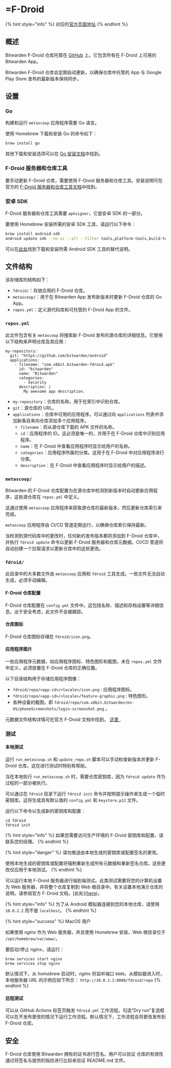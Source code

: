 # =F-Droid

{% hint style="info" %}
对应的[官方页面地址](https://contributing.bitwarden.com/getting-started/mobile/android/f-droid/)
{% endhint %}

## 概述[​](https://contributing.bitwarden.com/getting-started/mobile/android/f-droid/#overview) <a href="#overview" id="overview"></a>

Bitwarden F-Droid 仓库托管在 [GitHub](https://github.com/bitwarden/f-droid) 上。它包含所有在 F-Droid 上可用的 Bitwarden App。

Bitwarden F-Droid 仓库会定期自动更新，以确保仓库中托管的 App 与 Google Play Store 发布的最新版本保持同步。

## 设置[​](https://contributing.bitwarden.com/getting-started/mobile/android/f-droid/#setup) <a href="#setup" id="setup"></a>

### Go <a href="#go" id="go"></a>

构建和运行 `metascoop` 应用程序需要 Go 语言。

使用 Homebrew 下载和安装 Go 的命令如下：

```sh
brew install go
```

其他下载和安装选项可以在 [Go 安装文档](https://go.dev/doc/install)中找到。

### F-Droid 服务器和仓库工具[​](https://contributing.bitwarden.com/getting-started/mobile/android/f-droid/#f-droid-server-and-repo-tools) <a href="#f-droid-server-and-repo-tools" id="f-droid-server-and-repo-tools"></a>

要手动更新 F-Droid 仓库，需要使用 F-Droid 服务器和仓库工具。安装说明可在官方的 [F-Droid 服务器和仓库工具文档](https://f-droid.org/zh_Hans/docs/Installing_the_Server_and_Repo_Tools/)中找到。

### 安卓 SDK[​](https://contributing.bitwarden.com/getting-started/mobile/android/f-droid/#android-sdk) <a href="#android-sdk" id="android-sdk"></a>

F-Droid 服务器和仓库工具需要 `apksigner`，它是安卓 SDK 的一部分。

要使用 Homebrew 安装所需的安卓 SDK 工具，请运行以下命令：

```sh
brew install android-sdk
android update sdk --no-ui --all --filter tools,platform-tools,build-tools-25.0.0
```

可以在[此处](https://developer.android.com/tools/releases/platform-tools?hl=zh-cn)找到下载和安装所需 Android SDK 工具的替代说明。

## 文件结构[​](https://contributing.bitwarden.com/getting-started/mobile/android/f-droid/#file-structure) <a href="#file-structure" id="file-structure"></a>

该存储库的结构如下：

* `fdroid/`：存放应用的 F-Droid 仓库。
* `metascoop/`：用于在 Bitwarden App 发布新版本时更新 F-Droid 仓库的 Go App。
* `repos.yml`：定义源代码库和可托管的 F-Droid App 的文件。

### `repos.yml`[​](https://contributing.bitwarden.com/getting-started/mobile/android/f-droid/#reposyml) <a href="#reposyml" id="reposyml"></a>

此文件包含有关 `metascoop` 将搜索新 F-Droid 发布的源仓库的详细信息。它使用以下结构来声明仓库及其应用：

```
my-repository:
  git: "https://github.com/bitwarden/android"
  applications:
    - filename: "com.x8bit.bitwarden-fdroid.apk"
      id: "bitwarden"
      name: "Bitwarden"
      categories:
        - Security
      description: |
        My awesome app description.
```

* `my-repository`：仓库的名称。用于在索引中识别仓库。
* `git`：源仓库的 URL。
* `applications`：仓库中可用的应用程序。可以通过向 `applications` 列表中添加新条目来向仓库添加多个应用程序。
  * `filename`：将从源仓库下载的 APK 文件的名称。
  * `id`：应用程序的 ID。这必须是唯一的，并用于在 F-Droid 仓库中识别应用程序。
  * `name`：在 F-Droid 中查看应用程序时显示给用户的名称。
  * `categories`：应用程序所属的分类。这用于在 F-Droid 中对应用程序进行分类。
  * `description`：在 F-Droid 中查看应用程序时显示给用户的描述。

### `metascoop/`[​](https://contributing.bitwarden.com/getting-started/mobile/android/f-droid/#metascoop) <a href="#metascoop" id="metascoop"></a>

Bitwarden 的 F-Droid 仓库配置为在源仓库中检测到新版本时自动更新应用程序，这些源仓库在 `repos.yml` 中定义。

这通过使用 `metascoop` 应用程序来获取源仓库的最新版本，然后更新仓库索引来完成。

`metascoop` 应用程序由 CI/CD 管道定期运行，以确保仓库索引保持最新。

当检测到源代码库中的更改时，任何新的发布版本都将添加到 F-Droid 仓库中，并执行 `fdroid update` 命令以更新 F-Droid 服务器和仓库元数据。CI/CD 管道将自动创建一个拉取请求以更新仓库中的这些更改。

### `fdroid/`[​](https://contributing.bitwarden.com/getting-started/mobile/android/f-droid/#fdroid) <a href="#fdroid" id="fdroid"></a>

此目录中的大多数文件由 `metascoop` 应用和 `fdroid` 工具生成。一些文件无法自动生成，必须手动编辑。

#### F-Droid 仓库配置[**​**](https://contributing.bitwarden.com/getting-started/mobile/android/f-droid/#f-droid-repo-configuration) <a href="#f-droid-repo-configuration" id="f-droid-repo-configuration"></a>

F-Droid 仓库配置在 `config.yml` 文件中。这包括名称、描述和存档设置等详细信息。出于安全考虑，此文件不会被跟踪。

#### 仓库图标[**​**](https://contributing.bitwarden.com/getting-started/mobile/android/f-droid/#repository-icon) <a href="#repository-icon" id="repository-icon"></a>

F-Droid 仓库图标存储在 `fdroid/icon.png`。

#### 应用程序图片[**​**](https://contributing.bitwarden.com/getting-started/mobile/android/f-droid/#application-images) <a href="#application-images" id="application-images"></a>

一些应用程序元数据，如应用程序图标、特色图形和截图，未在 `repos.yml` 文件中定义，必须放置在 F-Droid 仓库的正确位置。

以下目录结构用于存储应用程序图像：

* `fdroid/repo/<app-id>/<locale>/icon.png` : 应用程序图标。
* `fdroid/repo/<app-id>/<locale>/feature-graphic.png` : 特色图形。
* 各种设备的截图。即 `fdroid/repo/com.x8bit.bitwarden/en-US/phoneScreenshots/login-screenshot.png` 。

元数据文件结构详情可在官方 F-Droid 文档中找到， [这里 ](https://f-droid.org/en/docs/All_About_Descriptions_Graphics_and_Screenshots/#in-the-f-droid-repo).

### 测试[​](https://contributing.bitwarden.com/getting-started/mobile/android/f-droid/#testing) <a href="#testing" id="testing"></a>

#### 本地测试[**​**](https://contributing.bitwarden.com/getting-started/mobile/android/f-droid/#local-testing) <a href="#local-testing" id="local-testing"></a>

运行 `run_metascoop.sh` 和 `update_repo.sh` 脚本可以手动检查新版本并更新 F-Droid 仓库。这在进行测试时特别有帮助。

当在本地执行 `run_metascoop.sh` 时，需要仓库密钥库，因为 `fdroid update` 作为过程的一部分被执行。

可以通过在 `fdroid` 目录下运行 `fdroid init` 命令并按照提示操作来生成一个临时密钥库。这将生成具有默认值的 `config.yml` 和 `keystore.p12` 文件。

运行以下命令以生成新的密钥库和配置：

```
cd fdroid
fdroid init
```

{% hint style="info" %}
如果您需要访问生产环境的 F-Droid 密钥库和配置，请联系您的经理。
{% endhint %}

{% hint style="danger" %}
请勿推送由本地生成的密钥库或配置签名的更改。

使用本地生成的密钥库或配置将强制重新生成所有元数据和重新签名仓库。这些更改仅应用于本地测试。
{% endhint %}

可以运行本地 F-Droid 服务器进行端到端测试。此类测试需要将您的计算机设置为 Web 服务器，并将整个仓库复制到 Web 根目录中。有关设置本地演示仓库的说明，请参阅官方 F-Droid 文档，\[此处]\([here](https://f-droid.org/docs/Setup_an_F-Droid_App_Repo/#local-demo-repo-howto))。

{% hint style="info" %}
为了从 Android 模拟器连接到您的本地仓库，请使用 `10.0.2.2` 而不是 `localhost`。
{% endhint %}

{% hint style="success" %}
MacOS 用户

如果使用 _nginx_ 作为 Web 服务器，并且使用 Homebrew 安装，Web 根目录位于 `/opt/homebrew/var/www/`。

要启动/停止 _nginx_，请运行：

```
brew services start nginx
brew services stop nginx
```

默认情况下，从 _homebrew_ 启动时，_nginx_ 将监听端口 `8080`。从模拟器进入时，本地服务器 URL 的示例应如下所示： `http://10.0.2.2:8080/fdroid/repo`
{% endhint %}

#### 远程测试[**​**](https://contributing.bitwarden.com/getting-started/mobile/android/f-droid/#remote-testing) <a href="#remote-testing" id="remote-testing"></a>

可以从 GitHub Actions 标签页触发 `fdroid.yml` 工作流程。勾选“Dry run”复选框可以在不发布更改的情况下运行工作流程。默认情况下，工作流程会将更改发布到 F-Droid 仓库。

## 安全[​](https://contributing.bitwarden.com/getting-started/mobile/android/f-droid/#security) <a href="#security" id="security"></a>

F-Droid 仓库使用 Bitwarden 拥有的证书进行签名。用户可以验证 仓库的有效性通过将签名与提供的指纹进行比较来验证 README.md 文件。

